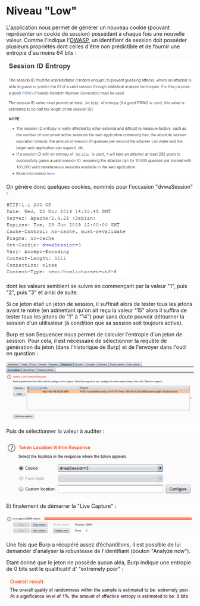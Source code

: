 # Niveau "Low"

L'application nous permet de générer un nouveau cookie (pouvant représenter un cookie de session) possédant à chaque fois une nouvelle valeur. Comme l'indique l'[OWASP](https://cheatsheetseries.owasp.org/cheatsheets/Session\_Management\_Cheat\_Sheet.html), un identifiant de session doit posséder plusieurs propriétés dont celles d'être non prédictible et de fournir une entropie d'au moins 64 bits :

![](../../../../.gitbook/assets/217a4a78ccfd124c4965004e46326fab.png)

On génère donc quelques cookies, nommés pour l'occasion "dvwaSession" :

![](../../../../.gitbook/assets/dde0e086dee874d759a8c26458095be6.png)

dont les valeurs semblent se suivre en commençant par la valeur "1", puis "2", puis "3" et ainsi de suite.

Si ce jeton était un jeton de session, il suffirait alors de tester tous les jetons avant le notre (en admettant qu'on ait reçu la valeur "15" alors il suffira de tester tous les jetons de "1" à "14") pour sans doute pouvoir détourner la session d'un utilisateur (à condition que sa session soit toujours active).

Burp et son Sequencer nous permet de calculer l'entropie d'un jeton de session. Pour cela, il est nécessaire de sélectionner la requête de génération du jeton (dans l'historique de Burp) et de l'envoyer dans l'outil en question :

![](<../../../../.gitbook/assets/28c5176ba85871348a8da26204a5308c (1).png>)

Puis de sélectionner la valeur à auditer :

![](../../../../.gitbook/assets/ec93e7e4734612dd56f16f12c21ba72d.png)

Et finalement de démarrer la "Live Capture" :

![](../../../../.gitbook/assets/044ec110eb93f7476275185553de5675.png)

Une fois que Burp a récupéré assez d’échantillons, il est possible de lui demander d'analyser la robustesse de l'identifiant (bouton "Analyze now").&#x20;

Etant donné que le jeton ne possède aucun aléa, Burp indique une entropie de 0 bits soit le qualificatif d' "extremely poor" :

![](../../../../.gitbook/assets/d8841ad3c34d2f99cf5dc53578fde409.png)









